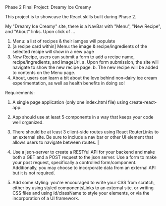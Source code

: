 Phase 2 Final Project: Dreamy Ice Creamy

This project is to showcase the React skills built during Phase 2. 

My "Dreamy Ice Creamy" site, there is a NavBar with "Menu", "New Recipe", and "About" links. Upon click of ...
1. Menu: a list of recipes & their iamges will populate
2. [a recipe card within] Menu: the image & recipe/ingredients of the selected recipe will show in a new page
3. New Recipe, users can submit a form to add a recipe name, recipe/ingredients, and imageUrl.
  a. Upon form submission, the site will navigate to show the new recipe page.
  b. The new recipe will be added to contents on the Menu page.
5. About, users can learn a bit about the love behind non-dairy ice cream experimentation, as well as health benefits in doing so!

Requirements: 
1. A single page application (only one index.html file) using create-react-app.
2. App should use at least 5 components in a way that keeps your code well organized.
3. There should be at least 3 client-side routes using React RouterLinks to an external site. Be sure to include a nav bar or other UI element that allows users to navigate between routes. |

4. Use a json-server to create a RESTful API for your backend and make both a GET and a POST request to the json server. Use a form to make your post request, specifically a controlled form/component. Additionally, you may choose to incorporate data from an external API but it is not required.

5. Add some styling: you're encouraged to write your CSS from scratch, either by using styled componentsLinks to an external site. or writing CSS files and using id/className to style your elements, or via the incorporation of a UI framework. 
